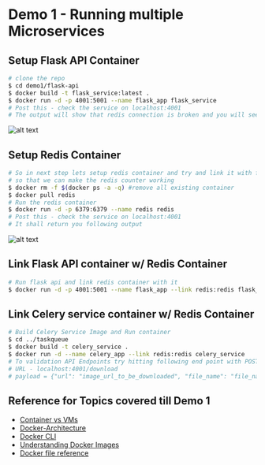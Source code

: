 # Demo 1 - Running multiple Microservices

## Setup Flask API Container

```sh
# clone the repo
$ cd demo1/flask-api
$ docker build -t flask_service:latest .
$ docker run -d -p 4001:5001 --name flask_app flask_service
# Post this - check the service on localhost:4001
# The output will show that redis connection is broken and you will see following error message -
```
![alt text](https://github.com/inovizz/demystifying-docker-for-devs/blob/master/woredis%20(1).png)<br>

## Setup Redis Container

```sh
# So in next step lets setup redis container and try and link it with flask_api container
# so that we can make the redis counter working
$ docker rm -f $(docker ps -a -q) #remove all existing container
$ docker pull redis
# Run the redis container
$ docker run -d -p 6379:6379 --name redis redis
# Post this - check the service on localhost:4001
# It shall return you following output
```
![alt text](https://github.com/inovizz/demystifying-docker-for-devs/blob/master/wredis.png)<br>

## Link Flask API container w/ Redis Container

```sh
# Run flask api and link redis container with it
$ docker run -d -p 4001:5001 --name flask_app --link redis:redis flask_service
```

## Link Celery service container w/ Redis Container

```sh
# Build Celery Service Image and Run container
$ cd ../taskqueue
$ docker build -t celery_service .
$ docker run -d --name celery_app --link redis:redis celery_service
# To validation API Endpoints try hitting following end point with POST request and send payload
# URL - localhost:4001/download
# payload = {"url": "image_url_to_be_downloaded", "file_name": "file_name"}
```

## Reference for Topics covered till Demo 1

* [Container vs VMs](https://www.youtube.com/watch?v=98ZNU1KqJfc)
* [Docker-Architecture](https://docs.docker.com/engine/docker-overview/)
* [Docker CLI](https://docs.docker.com/engine/reference/commandline/cli/)
* [Understanding Docker Images](https://docs.docker.com/v17.09/engine/userguide/storagedriver/imagesandcontainers/#images-and-layers)
* [Docker file reference](https://docs.docker.com/engine/reference/builder/)
